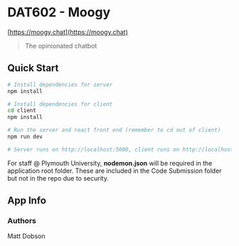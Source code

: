 # DAT602 - Moogy

[https://moogy.chat](https://moogy.chat)

> The opinionated chatbot

## Quick Start

```bash
# Install dependencies for server
npm install

# Install dependencies for client
cd client
npm install

# Run the server and react front end (remember to cd out of client)
npm run dev

# Server runs on http://localhost:5000, client runs on http://localhost:3000
```

For staff @ Plymouth University, **nodemon.json** will be required in the application root folder. These are included in the Code Submission folder but not in the repo due to security.

## App Info

### Authors

Matt Dobson
